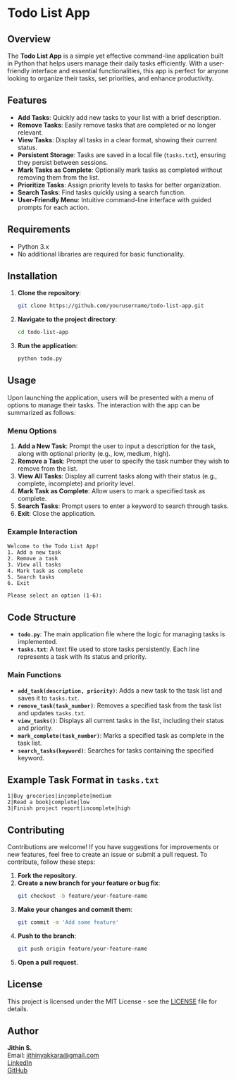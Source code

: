 # Todo List App

## Overview

The **Todo List App** is a simple yet effective command-line application built in Python that helps users manage their daily tasks efficiently. With a user-friendly interface and essential functionalities, this app is perfect for anyone looking to organize their tasks, set priorities, and enhance productivity.

## Features

- **Add Tasks**: Quickly add new tasks to your list with a brief description.
- **Remove Tasks**: Easily remove tasks that are completed or no longer relevant.
- **View Tasks**: Display all tasks in a clear format, showing their current status.
- **Persistent Storage**: Tasks are saved in a local file (`tasks.txt`), ensuring they persist between sessions.
- **Mark Tasks as Complete**: Optionally mark tasks as completed without removing them from the list.
- **Prioritize Tasks**: Assign priority levels to tasks for better organization.
- **Search Tasks**: Find tasks quickly using a search function.
- **User-Friendly Menu**: Intuitive command-line interface with guided prompts for each action.

## Requirements

- Python 3.x
- No additional libraries are required for basic functionality.

## Installation

1. **Clone the repository**:
   ```bash
   git clone https://github.com/yourusername/todo-list-app.git
   ```

2. **Navigate to the project directory**:
   ```bash
   cd todo-list-app
   ```

3. **Run the application**:
   ```bash
   python todo.py
   ```

## Usage

Upon launching the application, users will be presented with a menu of options to manage their tasks. The interaction with the app can be summarized as follows:

### Menu Options

1. **Add a New Task**: Prompt the user to input a description for the task, along with optional priority (e.g., low, medium, high).
2. **Remove a Task**: Prompt the user to specify the task number they wish to remove from the list.
3. **View All Tasks**: Display all current tasks along with their status (e.g., complete, incomplete) and priority level.
4. **Mark Task as Complete**: Allow users to mark a specified task as complete.
5. **Search Tasks**: Prompt users to enter a keyword to search through tasks.
6. **Exit**: Close the application.

### Example Interaction

```
Welcome to the Todo List App!
1. Add a new task
2. Remove a task
3. View all tasks
4. Mark task as complete
5. Search tasks
6. Exit

Please select an option (1-6):
```

## Code Structure

- **`todo.py`**: The main application file where the logic for managing tasks is implemented.
- **`tasks.txt`**: A text file used to store tasks persistently. Each line represents a task with its status and priority.
  
### Main Functions

- **`add_task(description, priority)`**: Adds a new task to the task list and saves it to `tasks.txt`.
- **`remove_task(task_number)`**: Removes a specified task from the task list and updates `tasks.txt`.
- **`view_tasks()`**: Displays all current tasks in the list, including their status and priority.
- **`mark_complete(task_number)`**: Marks a specified task as complete in the task list.
- **`search_tasks(keyword)`**: Searches for tasks containing the specified keyword.

## Example Task Format in `tasks.txt`

```
1|Buy groceries|incomplete|medium
2|Read a book|complete|low
3|Finish project report|incomplete|high
```

## Contributing

Contributions are welcome! If you have suggestions for improvements or new features, feel free to create an issue or submit a pull request. To contribute, follow these steps:

1. **Fork the repository**.
2. **Create a new branch for your feature or bug fix**:
   ```bash
   git checkout -b feature/your-feature-name
   ```
3. **Make your changes and commit them**:
   ```bash
   git commit -m 'Add some feature'
   ```
4. **Push to the branch**:
   ```bash
   git push origin feature/your-feature-name
   ```
5. **Open a pull request**.

## License

This project is licensed under the MIT License - see the [LICENSE](LICENSE) file for details.

## Author

**Jithin S.**  
Email: [jithinyakkara@gmail.com](mailto:jithinyakkara@gmail.com)  
[LinkedIn](https://www.linkedin.com/in/jithins2003)  
[GitHub](https://github.com/jithinjithu10)  
